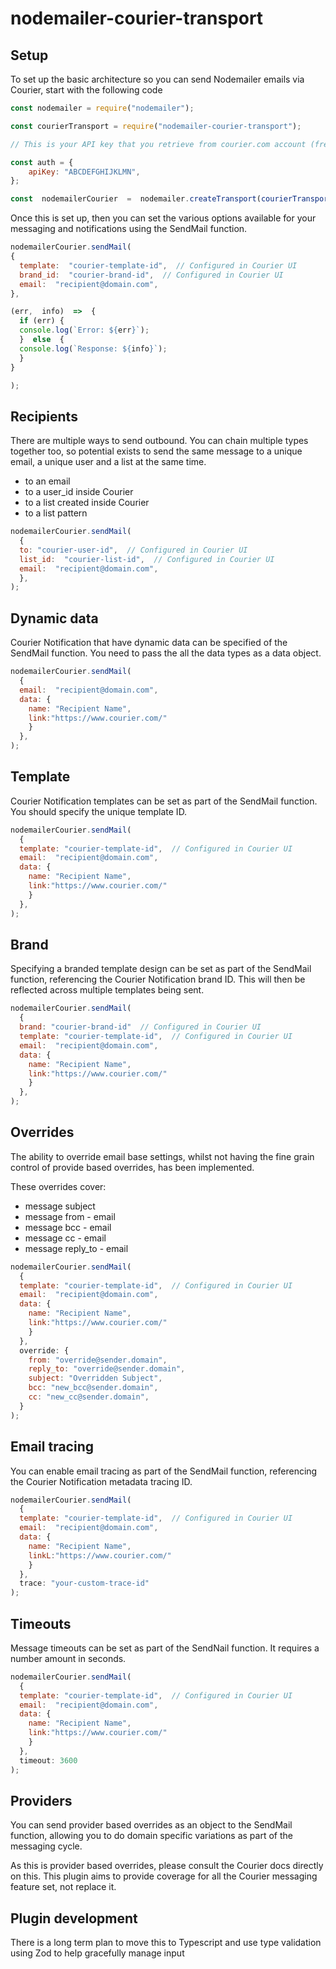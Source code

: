#  nodemailer-courier-transport

  

##  Setup

  

To set up the basic architecture so you can send Nodemailer emails via Courier, start with the following code

  

```js
const nodemailer = require("nodemailer");

const courierTransport = require("nodemailer-courier-transport");

// This is your API key that you retrieve from courier.com account (free up to 10K monthly sends)

const auth = {
    apiKey: "ABCDEFGHIJKLMN",
};

const  nodemailerCourier  =  nodemailer.createTransport(courierTransport(auth));
```

Once this is set up, then you can set the various options available for your messaging and notifications using the SendMail function.

```js
nodemailerCourier.sendMail(
{
  template:  "courier-template-id",  // Configured in Courier UI
  brand_id:  "courier-brand-id",  // Configured in Courier UI
  email:  "recipient@domain.com",
},

(err,  info)  =>  {
  if (err) {
  console.log(`Error: ${err}`);
  }  else  {
  console.log(`Response: ${info}`);
  }
}

);
```
  
## Recipients

There are multiple ways to send outbound. You can chain multiple types together too, so potential exists to send the same message to a unique email, a unique user and a list at the same time.

 - to an email	
 - to a user_id inside Courier
 - to a list created inside Courier
 - to a list pattern

```js
nodemailerCourier.sendMail(
  {
  to: "courier-user-id",  // Configured in Courier UI
  list_id:  "courier-list-id",  // Configured in Courier UI
  email:  "recipient@domain.com",
  },
);
```



## Dynamic data
Courier Notification that have dynamic data can be specified of the SendMail function. You need to pass the all the data types as a data object.

```js
nodemailerCourier.sendMail(
  {
  email:  "recipient@domain.com",
  data: {
    name: "Recipient Name",
    link:"https://www.courier.com/"
    }
  },
);
```

## Template
Courier Notification templates can be set as part of the SendMail function. You should specify the unique template ID.

```js
nodemailerCourier.sendMail(
  {
  template: "courier-template-id",  // Configured in Courier UI
  email:  "recipient@domain.com",
  data: {
    name: "Recipient Name",
    link:"https://www.courier.com/"
    }
  },
);
```


## Brand
Specifying a branded template design can be set as part of the SendMail function, referencing the Courier Notification brand ID. This will then be reflected across multiple templates being sent.

```js
nodemailerCourier.sendMail(
  {
  brand: "courier-brand-id"  // Configured in Courier UI
  template: "courier-template-id",  // Configured in Courier UI
  email:  "recipient@domain.com",
  data: {
    name: "Recipient Name",
    link:"https://www.courier.com/"
    }
  },
);
```

## Overrides

The ability to override email base settings, whilst not having the fine grain control of provide based overrides, has been implemented.

These overrides cover:

- message subject 
- message from - email
- message bcc - email
- message cc - email
- message reply_to - email


```js
nodemailerCourier.sendMail(
  {
  template: "courier-template-id",  // Configured in Courier UI
  email:  "recipient@domain.com",
  data: {
    name: "Recipient Name",
    link:"https://www.courier.com/"
    }
  },
  override: {
    from: "override@sender.domain",
    reply_to: "override@sender.domain",
    subject: "Overridden Subject",
    bcc: "new_bcc@sender.domain",
    cc: "new_cc@sender.domain",
  }
);
```

## Email tracing
You can enable email tracing as part of the SendMail function, referencing the Courier Notification metadata tracing ID.

```js
nodemailerCourier.sendMail(
  {
  template: "courier-template-id",  // Configured in Courier UI
  email:  "recipient@domain.com",
  data: {
    name: "Recipient Name",
    linkL:"https://www.courier.com/"
    }
  },
  trace: "your-custom-trace-id"
);
```


## Timeouts
Message timeouts can be set as part of the SendNail function. It requires a number amount in seconds.

```js
nodemailerCourier.sendMail(
  {
  template: "courier-template-id",  // Configured in Courier UI
  email:  "recipient@domain.com",
  data: {
    name: "Recipient Name",
    link:"https://www.courier.com/"
    }
  },
  timeout: 3600
);
```

## Providers

You can send provider based overrides as an object to the SendMail function, allowing you to do domain specific variations as part of the messaging cycle.

As this is provider based overrides, please consult the Courier docs directly on this. This plugin aims to provide coverage for all the Courier messaging feature set, not replace it.

## Plugin development

There is a long term plan to move this to Typescript and use type validation using Zod to help gracefully manage input
